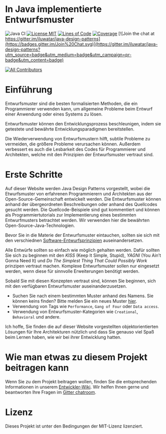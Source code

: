 # In Java implementierte Entwurfsmuster

![Java CI](https://github.com/iluwatar/java-design-patterns/workflows/Java%20CI/badge.svg)
[![License MIT](https://img.shields.io/badge/license-MIT-blue.svg)](https://raw.githubusercontent.com/iluwatar/java-design-patterns/master/LICENSE.md)
[![Lines of Code](https://sonarcloud.io/api/project_badges/measure?project=iluwatar_java-design-patterns&metric=ncloc)](https://sonarcloud.io/dashboard?id=iluwatar_java-design-patterns)
[![Coverage](https://sonarcloud.io/api/project_badges/measure?project=iluwatar_java-design-patterns&metric=coverage)](https://sonarcloud.io/dashboard?id=iluwatar_java-design-patterns)
[![Join the chat at https://gitter.im/iluwatar/java-design-patterns](https://badges.gitter.im/Join%20Chat.svg)](https://gitter.im/iluwatar/java-design-patterns?utm_source=badge&utm_medium=badge&utm_campaign=pr-badge&utm_content=badge)
<!-- ALL-CONTRIBUTORS-BADGE:START - Do not remove or modify this section -->
[![All Contributors](https://img.shields.io/badge/all_contributors-182-orange.svg?style=flat-square)](#contributors-)
<!-- ALL-CONTRIBUTORS-BADGE:END -->

# Einführung

Entwurfsmuster sind die besten formalisierten Methoden, die ein Programmierer verwenden kann,
um allgemeine Probleme beim Entwurf einer Anwendung oder eines Systems zu lösen.

Entwurfsmuster können den Entwicklungsprozess beschleunigen, indem sie getestete und bewährte
Entwicklungsparadigmen bereitstellen.

Die Wiederverwendung von Entwurfsmustern hilft, subtile Probleme zu vermeiden, die größere
Probleme verursachen können.
Außerdem verbessert es auch die Lesbarkeit des Codes für Programmierer und Architekten,
welche mit den Prinzipien der Entwurfsmuster vertraut sind.

# Erste Schritte

Auf dieser Website werden Java Design Patterns vorgestellt, wobei die Etwurfsmuster von
erfahrenen Programmierern und Architekten aus der Open-Source-Gemeinschaft entwickelt werden.
Die Entwurfsmuster können anhand der übergeordneten Beschreibungen oder anhand des Quellcodes
gesucht werden.
Die Quellcode-Beispiele sind gut kommentiert und können als Programmiertutorials zur Implementierung
eines bestimmten Entwurfmusters betrachtet werden.
Wir verwenden hier die bewährten Open-Source-Java-Technologien.

Bevor Sie in die Materie der Entwurfsmuster eintauchen, sollten sie sich mit den verschiednen
[Software-Entwurfsprinzipien](https://java-design-patterns.com/principles/) auseinandersetzen.

Alle Entwürfe sollten so einfach wie möglich gehalten werden.
Dafür sollten Sie sich zu beginnen mit den _KISS_ (Keep It Simple, Stupid),
_YAGNI_ (You Ain’t Gonna Need It) und _Do The Simplest Thing That Could Possibly Work_ prinzipen
vertraut machen.
Komplexe Entwurfsmuster sollen nur eingesetzt werden, wenn diese für sinnvolle Erweiterungen
benötigt werden.

Sobald Sie mit diesen Konzepten vertraut sind, können Sie beginnen, sich mit den verfügbaren
Entwurfsmuster auseinanderzusetzen.

- Suchen Sie nach einem bestimmten Muster anhand des Namens.
  Sie können keins finden? Bitte melden Sie ein neues
  Muster [hier](https://github.com/iluwatar/java-design-patterns/issues).
- Verwendung von Tags wie `Performance`, `Gang of Four` oder `Data access`.
- Verwendung von Entwurfsmuster-Kategorien wie `Creational`, `Behavioral` und andere.

Ich hoffe, Sie finden die auf dieser Website vorgestellten objektorientierten Lösungen für Ihre
Architekturen nützlich und dass Sie genauso viel Spaß beim Lernen haben, wie wir bei ihrer
Entwicklung hatten.

# Wie man etwas zu diesem Projekt beitragen kann

Wenn Sie zu dem Projekt beitragen wollen, finden Sie die entsprechenden Informationen in
unserem [Entwickler-Wiki](https://github.com/iluwatar/java-design-patterns/wiki).
Wir helfen Ihnen gerne und beantworten Ihre Fragen
im [Gitter chatroom](https://gitter.im/iluwatar/java-design-patterns).

# Lizenz

Dieses Projekt ist unter den Bedingungen der MIT-Lizenz lizenziert.
